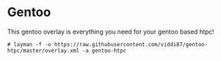 Gentoo
======

This gentoo overlay is everything you need for your gentoo based htpc!

    # layman -f -o https://raw.githubusercontent.com/viddi87/gentoo-htpc/master/overlay.xml -a gentoo-htpc
